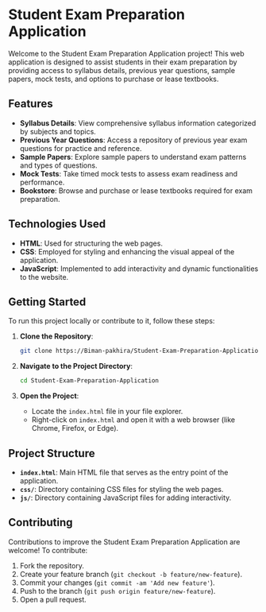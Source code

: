 # Student Exam Preparation Application

Welcome to the Student Exam Preparation Application project! This web application is designed to assist students in their exam preparation by providing access to syllabus details, previous year questions, sample papers, mock tests, and options to purchase or lease textbooks. 

## Features

- **Syllabus Details**: View comprehensive syllabus information categorized by subjects and topics.
- **Previous Year Questions**: Access a repository of previous year exam questions for practice and reference.
- **Sample Papers**: Explore sample papers to understand exam patterns and types of questions.
- **Mock Tests**: Take timed mock tests to assess exam readiness and performance.
- **Bookstore**: Browse and purchase or lease textbooks required for exam preparation.

## Technologies Used

- **HTML**: Used for structuring the web pages.
- **CSS**: Employed for styling and enhancing the visual appeal of the application.
- **JavaScript**: Implemented to add interactivity and dynamic functionalities to the website.

## Getting Started

To run this project locally or contribute to it, follow these steps:

1. **Clone the Repository**:
   ```bash
   git clone https://Biman-pakhira/Student-Exam-Preparation-Application.git
   ```

2. **Navigate to the Project Directory**:
   ```bash
   cd Student-Exam-Preparation-Application
   ```

3. **Open the Project**:
   - Locate the `index.html` file in your file explorer.
   - Right-click on `index.html` and open it with a web browser (like Chrome, Firefox, or Edge).

## Project Structure

- **`index.html`**: Main HTML file that serves as the entry point of the application.
- **`css/`**: Directory containing CSS files for styling the web pages.
- **`js/`**: Directory containing JavaScript files for adding interactivity.

## Contributing

Contributions to improve the Student Exam Preparation Application are welcome! To contribute:

1. Fork the repository.
2. Create your feature branch (`git checkout -b feature/new-feature`).
3. Commit your changes (`git commit -am 'Add new feature'`).
4. Push to the branch (`git push origin feature/new-feature`).
5. Open a pull request.
